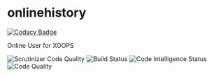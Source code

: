 # onlinehistory

[![Codacy Badge](https://api.codacy.com/project/badge/Grade/0490a988fe454781a7ba57496ac63a54)](https://app.codacy.com/app/alfredsx/onlinehistory?utm_source=github.com&utm_medium=referral&utm_content=alfredsx/onlinehistory&utm_campaign=Badge_Grade_Settings)

Online User for XOOPS

<img src="https://scrutinizer-ci.com/g/alfredsx/onlinehistory/badges/quality-score.png?b=master" alt="Scrutinizer Code Quality" /> <img src="https://scrutinizer-ci.com/g/alfredsx/onlinehistory/badges/build.png?b=master" alt="Build Status" /> <img src="https://scrutinizer-ci.com/g/alfredsx/onlinehistory/badges/code-intelligence.svg?b=master" alt="Code Intelligence Status" /> <img src="https://api.codacy.com/project/badge/Grade/a6ed0cc421524d0bb15eb0857508d912" alt="Code Quality" />
